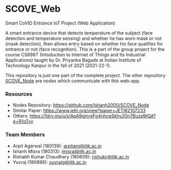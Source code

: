 # SCOVE_Web

Smart CoVID Entrance IoT Project (Web Application)

A smart entrance device that detects temperature of the subject (face detection and temperature sensing) and whether he has worn mask or not (mask detection), then allows entry based on whether his face qualifies for entrance or not (face recognition). This is a part of the group project for the course CS698T (Intoduction to Internet of Things and Its Industrial Applications) taught by Dr. Priyanka Bagade at Indian Institute of Technology Kanpur in the fall of 2021 (2021-22-1).

This repository is just one part of the complete project. The other repository [SCOVE_Node](https://github.com/Ishanh2000/SCOVE_Node) are nodes which communicate with this web-app.
### Resources

- Nodes Repository: https://github.com/Ishanh2000/SCOVE_Node
- Similar Paper: https://www.jetir.org/view?paper=JETIR2107233
- Others: https://1drv.ms/u/s!ApA9gmreFg4nhcpSkhy20n7BuzpWQA?e=R1qTxy


### Team Members

- Arpit Agarwal (180139): arpitarg@iitk.ac.in
- Ishanh Misra (180313): imisra@iitk.ac.in
- Rishabh Kumar Chaudhary (180609): rishukc@iitk.ac.in
- Yuvraj (180898): yuvrajg@iitk.ac.in